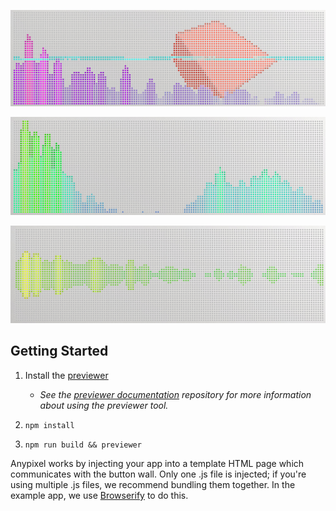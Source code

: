 
![Screenshot](screenshot.png)

![Screenshot](screenshot_alternate.png)

![Screenshot](screenshot_alternate2.png)

## Getting Started

1. Install the [previewer](https://github.com/googlecreativelab/anypixel/blob/master/frontend/previewer/README.md)
	- *See the [previewer documentation](https://github.com/googlecreativelab/anypixel/tree/master/frontend/previewer) repository for more information about using the previewer tool.*

2. `npm install`

3. `npm run build && previewer`

Anypixel works by injecting your app into a template HTML page which communicates with the button wall. Only one .js file is injected; if you're using multiple .js files, we recommend bundling them together. In the example app, we use [Browserify](browserify.org) to do this.

